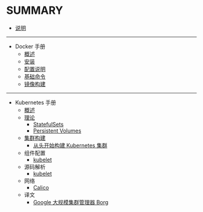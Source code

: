 # SUMMARY

* [说明](README.md)

---

* Docker 手册
    * [概述](moby/chapter1.md)
    * [安装](moby/chapter2.md)
    * [配置说明](moby/chapter3.md)
    * [基础命令](moby/chapter4.md)
    * [镜像构建](moby/chapter5.md)

---

* Kubernetes 手册
    * [概述](k8s/arch.md)
    * [理论](k8s/concepts.md)
        * [StatefulSets](k8s/concepts-statefulsets.md)
        * [Persistent Volumes](k8s/concepts-pv.md)
    * [集群构建](k8s/install.md)
        * [从头开始构建 Kubernetes 集群](k8s/install-manual.md)
    * 组件配置
        * [kubelet](k8s/cfg-kubelet.md)
    * 源码解析
      * [kubelet](k8s/src-kubelet.md)
    * 网络
      * [Calico](k8s/calico.md)
    * 译文
      * [Google 大规模集群管理器 Borg](k8s/borg.md)
